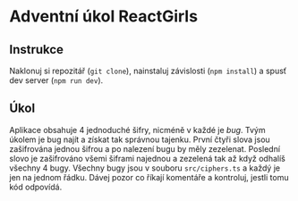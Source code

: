 # Adventní úkol ReactGirls

## Instrukce
Naklonuj si repozitář (`git clone`), nainstaluj závislosti (`npm install`) a spusť dev server (`npm run dev`).

## Úkol
Aplikace obsahuje 4 jednoduché šifry, nicméně v každé je *bug*. Tvým úkolem je bug najít a získat tak správnou tajenku. První čtyři slova jsou zašifrována jednou šifrou a po nalezení bugu by měly zezelenat. Poslední slovo je zašifrováno všemi šiframi najednou a zezelená tak až když odhalíš všechny 4 bugy.
Všechny bugy jsou v souboru `src/ciphers.ts` a každý je jen na jednom řádku. Dávej pozor co říkají komentáře a kontroluj, jestli tomu kód odpovídá.
